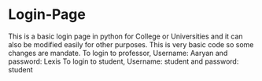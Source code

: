 # Login-Page
This is a basic login page in python for College or Universities and it can also be modified easily for other purposes. This is very basic code so some changes are mandate. 
To login to professor, Username: Aaryan and password: Lexis
To login to student, Username: student and password: student

